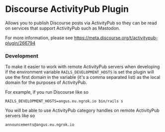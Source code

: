 # Discourse ActivityPub Plugin

Allows you to publish Discourse posts via ActivityPub so they can be read on services that support ActivityPub such as Mastodon.

For more information, please see https://meta.discourse.org/t/activitypub-plugin/266794

### Development

To make it easier to work with remote ActivityPub servers when developing if the environment variable `RAILS_DEVELOPMENT_HOSTS` is set the plugin will use the first domain in the variable (it's a comma separated list) as the local domain for the purposes of ActivityPub.

For example, if you run Discourse like so

```
RAILS_DEVELOPMENT_HOSTS=angus.eu.ngrok.io bin/rails s
```

You will be able to use ActivityPub category handles on remote ActivityPub servers like so

```
announcements@angus.eu.ngrok.io
```
